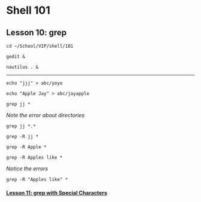 # Shell 101
## Lesson 10: grep

`cd ~/School/VIP/shell/101`

`gedit &`

`nautilus . &`
___

`echo "jjj" > abc/yoyo`

`echo "Apple Jay" > abc/jayapple`

`grep jj *`

*Note the error about directories*

`grep jj *.*`

`grep -R jj *`

`grep -R Apple *`

`grep -R Apples like *`

*Notice the errors*

`grep -R "Apples like" *`

#### [Lesson 11: grep with Special Characters](https://github.com/inkVerb/vip/blob/master/101-shell/Lesson-11.md)
